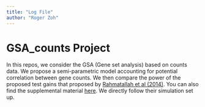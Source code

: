 ```yaml
---
title: "Log File"
author: "Roger Zoh"
---
```

# GSA_counts Project
 In this repos, we consider the GSA (Gene set analysis) based on counts data. We propose a semi-parametric model accounting for potential correlation between gene counts. We then compare the power of the proposed test gains that proposed by [Rahmatallah et al (2014)](http://www.biomedcentral.com/1471-2105/15/397#B30). You can also find the supplemental material [here](http://www.biomedcentral.com/content/supplementary/s12859-014-0397-8-s3.pdf). We directly follow their simulation set up.
 
 
